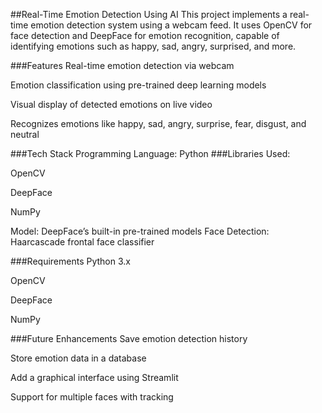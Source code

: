 ##Real-Time Emotion Detection Using AI
This project implements a real-time emotion detection system using a webcam feed. It uses OpenCV for face detection and DeepFace for emotion recognition, capable of identifying emotions such as happy, sad, angry, surprised, and more.

###Features
Real-time emotion detection via webcam

Emotion classification using pre-trained deep learning models

Visual display of detected emotions on live video

Recognizes emotions like happy, sad, angry, surprise, fear, disgust, and neutral

###Tech Stack
Programming Language: Python
###Libraries Used:

OpenCV

DeepFace

NumPy

Model: DeepFace’s built-in pre-trained models
Face Detection: Haarcascade frontal face classifier

###Requirements
Python 3.x

OpenCV

DeepFace

NumPy

###Future Enhancements
Save emotion detection history

Store emotion data in a database

Add a graphical interface using Streamlit

Support for multiple faces with tracking

